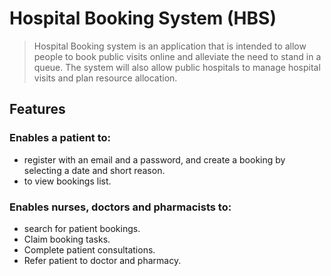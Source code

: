 # Hospital Booking System (HBS)
>Hospital Booking system is an application that is intended to allow people to book public visits online and alleviate the need to stand in a queue. The system will also allow public hospitals to manage hospital visits and plan resource allocation.

## Features
### Enables a patient to:
* register with an email and a password, and create a booking by selecting a date and short reason.
* to view bookings list.

### Enables nurses, doctors and pharmacists to:
* search for patient bookings.
* Claim booking tasks.
* Complete patient consultations.
* Refer patient to doctor and pharmacy.



